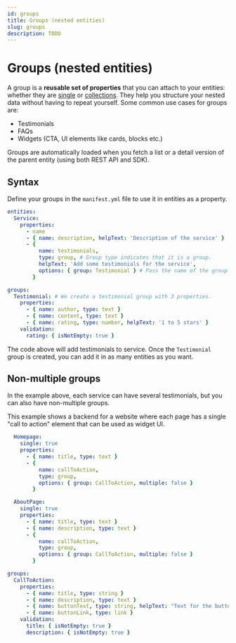 ```yaml
---
id: groups
title: Groups (nested entities)
slug: groups
description: TODO
---
```


# Groups (nested entities)

A group is a **reusable set of properties** that you can attach to your entities: whether they are [single](./entities.md#singles) or [collections](./entities.md#collections). They help you structure your nested data without having to repeat yourself. Some common use cases for groups are:

- Testimonials
- FAQs
- Widgets (CTA, UI elements like cards, blocks etc.)

Groups are automatically loaded when you fetch a list or a detail version of the parent entity (using both REST API and SDK).

## Syntax

Define your groups in the `manifest.yml` file to use it in entities as a property.

```yaml title="manifest.yml"
entities:
  Service:
    properties:
      - name
      - { name: description, helpText: 'Description of the service' }
      - {
          name: testimonials,
          type: group, # Group type indicates that it is a group.
          helpText: 'Add some testimonials for the service',
          options: { group: Testimonial } # Pass the name of the group in the "group" option
        }

groups:
  Testimonial: # We create a testimonial group with 3 properties.
    properties:
      - { name: author, type: text }
      - { name: content, type: text }
      - { name: rating, type: number, helpText: '1 to 5 stars' }
    validation:
      rating: { isNotEmpty: true }
```

The code above will add testimonials to service. Once the `Testimonial` group is created, you can add it in as many entities as you want.

## Non-multiple groups

In the example above, each service can have several testimonials, but you can also have non-multiple groups.

This example shows a backend for a website where each page has a single "call to action" element that can be used as widget UI.

```yaml title="manifest.yml"
  Homepage:
    single: true
    properties:
      - { name: title, type: text }
      - {
          name: callToAction,
          type: group,
          options: { group: CallToAction, multiple: false }
        }

  AboutPage:
    single: true
    properties:
      - { name: title, type: text }
      - { name: description, type: text }
      - {
          name: callToAction,
          type: group,
          options: { group: CallToAction, multiple: false }
        }

groups:
  CallToAction:
    properties:
      - { name: title, type: string }
      - { name: description, type: text }
      - { name: buttonText, type: string, helpText: "Text for the button" }
      - { name: buttonLink, type: link }
    validation:
      title: { isNotEmpty: true }
      description: { isNotEmpty: true }
```
